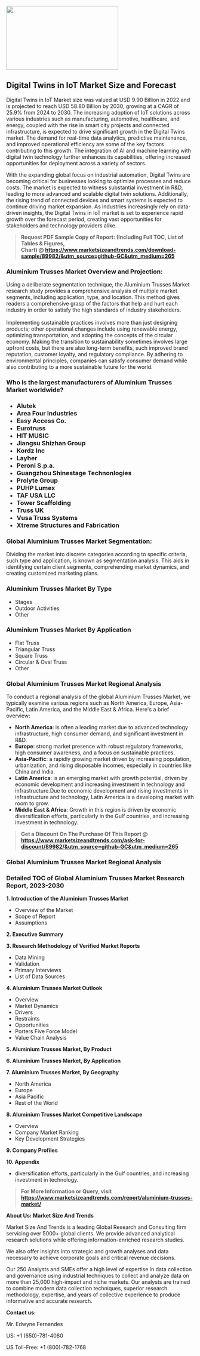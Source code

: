 <p><img class="alignnone size-medium wp-image-20088" src="https://ffe5etoiles.com/wp-content/uploads/2024/12/MST1-300x171.png" alt="" width="300" height="171" /></p><h2>Digital Twins in IoT Market Size and Forecast</h2><p>Digital Twins in IoT Market size was valued at USD 9.90 Billion in 2022 and is projected to reach USD 58.80 Billion by 2030, growing at a CAGR of 25.9% from 2024 to 2030. The increasing adoption of IoT solutions across various industries such as manufacturing, automotive, healthcare, and energy, coupled with the rise in smart city projects and connected infrastructure, is expected to drive significant growth in the Digital Twins market. The demand for real-time data analytics, predictive maintenance, and improved operational efficiency are some of the key factors contributing to this growth. The integration of AI and machine learning with digital twin technology further enhances its capabilities, offering increased opportunities for deployment across a variety of sectors.</p><p>With the expanding global focus on industrial automation, Digital Twins are becoming critical for businesses looking to optimize processes and reduce costs. The market is expected to witness substantial investment in R&D, leading to more advanced and scalable digital twin solutions. Additionally, the rising trend of connected devices and smart systems is expected to continue driving market expansion. As industries increasingly rely on data-driven insights, the Digital Twins in IoT market is set to experience rapid growth over the forecast period, creating vast opportunities for stakeholders and technology providers alike.</p></p><blockquote id="" class=""><strong>Request PDF Sample Copy of Report: (Including Full TOC, List of Tables &amp; Figures, Chart)&nbsp;@&nbsp;<strong><a href="https://www.marketsizeandtrends.com/download-sample/89982/&utm_source=github-GC&utm_medium=265" target="_blank">https://www.marketsizeandtrends.com/download-sample/89982/&utm_source=github-GC&utm_medium=265</a></strong></strong></blockquote><h3 id="" class="">Aluminium Trusses Market&nbsp;Overview and Projection:</h3><p id="" class="">Using a deliberate segmentation technique, the Aluminium Trusses Market research study provides a comprehensive analysis of multiple market segments, including application, type, and location. This method gives readers a comprehensive grasp of the factors that help and hurt each industry in order to satisfy the high standards of industry stakeholders. <br /> <br />Implementing sustainable practices involves more than just designing products; other operational changes include using renewable energy, optimizing transportation, and adopting the concepts of the circular economy. Making the transition to sustainability sometimes involves large upfront costs, but there are also long-term benefits, such improved brand reputation, customer loyalty, and regulatory compliance. By adhering to environmental principles, companies can satisfy consumer demand while also contributing to a more sustainable future for the world.</p><h3 id="" class="">Who is the largest manufacturers of&nbsp;Aluminium Trusses Market worldwide?</h3><h3 class=""><p><ul><li>Alutek </li><li> Area Four Industries </li><li> Easy Access Co. </li><li> Eurotruss </li><li> HIT MUSIC </li><li> Jiangsu Shizhan Group </li><li> Kordz Inc </li><li> Layher </li><li> Peroni S.p.a. </li><li> Guangzhou Shinestage Technonlogies </li><li> Prolyte Group </li><li> PUHP Lumex </li><li> TAF USA LLC </li><li> Tower Scaffolding </li><li> Truss UK </li><li> Vusa Truss Systems </li><li> Xtreme Structures and Fabrication</li></ul></p></h3><h3 id="" class="">Global&nbsp;Aluminium Trusses Market Segmentation:</h3><p id="" class="">Dividing the market into discrete categories according to specific criteria, such type and application, is known as segmentation analysis. This aids in identifying certain client segments, comprehending market dynamics, and creating customized marketing plans.</p><h3 id="" class="">Aluminium Trusses Market&nbsp;By Type</h3><p><p><ul><li>Stages</li><li> Outdoor Activities</li><li> Other</p></li></ul></p></p><h3 id="" class="">Aluminium Trusses Market&nbsp;By Application</h3><p class=""><p><ul><li>Flat Truss</li><li> Triangular Truss</li><li> Square Truss</li><li> Circular & Oval Truss</li><li> Other</li></ul></p></p><h3 id="" class="">Global Aluminium Trusses Market Regional Analysis</h3><p id="" class="">To conduct a regional analysis of the global Aluminium Trusses Market, we typically examine various regions such as North America, Europe, Asia-Pacific, Latin America, and the Middle East &amp; Africa. Here's a brief overview:</p><ul><li><strong>North America</strong>: is often a leading market due to advanced technology infrastructure, high consumer demand, and significant investment in R&amp;D.</li><li><strong>Europe</strong>: strong market presence with robust regulatory frameworks, high consumer awareness, and a focus on sustainable practices.</li><li><strong>Asia-Pacific</strong>: a rapidly growing market driven by increasing population, urbanization, and rising disposable incomes, especially in countries like China and India.</li><li><strong>Latin America</strong>: is an emerging market with growth potential, driven by economic development and increasing investment in technology and infrastructure.Due to economic development and rising investments in infrastructure and technology, Latin America is a developing market with room to grow.</li><li><strong>Middle East &amp; Africa</strong>: Growth in this region is driven by economic diversification efforts, particularly in the Gulf countries, and increasing investment in technology.</li></ul><blockquote id="" class=""><strong>Get a Discount On The Purchase Of This Report @ <strong><a href="https://www.marketsizeandtrends.com/ask-for-discount/89982/&utm_source=github-GC&utm_medium=265" target="_blank">https://www.marketsizeandtrends.com/ask-for-discount/89982/&utm_source=github-GC&utm_medium=265</a></strong></strong></blockquote><h3 id="" class="">Global Aluminium Trusses Market Regional Analysis</h3><h3 id="" class="">Detailed TOC of Global Aluminium Trusses Market Research Report, 2023-2030</h3><p id="" class=""><strong>1. Introduction of the Aluminium Trusses Market</strong></p><ul><li>Overview of the Market</li><li>Scope of Report</li><li>Assumptions</li></ul><p id="" class=""><strong>2. Executive Summary</strong></p><p id="" class=""><strong>3. Research Methodology of Verified Market Reports</strong></p><ul><li>Data Mining</li><li>Validation</li><li>Primary Interviews</li><li>List of Data Sources</li></ul><p id="" class=""><strong>4. Aluminium Trusses Market Outlook</strong></p><ul><li>Overview</li><li>Market Dynamics</li><li>Drivers</li><li>Restraints</li><li>Opportunities</li><li>Porters Five Force Model</li><li>Value Chain Analysis</li></ul><p id="" class=""><strong>5. Aluminium Trusses Market, By Product</strong></p><p id="" class=""><strong>6. Aluminium Trusses Market, By Application</strong></p><p id="" class=""><strong>7. Aluminium Trusses Market, By Geography</strong></p><ul><li>North America</li><li>Europe</li><li>Asia Pacific</li><li>Rest of the World</li></ul><p id="" class=""><strong>8. Aluminium Trusses Market Competitive Landscape</strong></p><ul><li>Overview</li><li>Company Market Ranking</li><li>Key Development Strategies</li></ul><p id="" class=""><strong>9. Company Profiles</strong></p><p id="" class=""><strong>10. Appendix</strong></p><ul><li>diversification efforts, particularly in the Gulf countries, and increasing investment in technology.</li></ul><blockquote id="" class=""><strong>For More Information or Query, visit <strong><strong><a href="https://www.marketsizeandtrends.com/report/aluminium-trusses-market/" target="_blank">https://www.marketsizeandtrends.com/report/aluminium-trusses-market/</a></strong></strong></strong></blockquote><p id="" class=""><strong>About Us: Market Size And Trends</strong></p><p id="" class="">Market Size And Trends is a leading Global Research and Consulting firm servicing over 5000+ global clients. We provide advanced analytical research solutions while offering information-enriched research studies.</p><p id="" class="">We also offer insights into strategic and growth analyses and data necessary to achieve corporate goals and critical revenue decisions.</p><p id="" class="">Our 250 Analysts and SMEs offer a high level of expertise in data collection and governance using industrial techniques to collect and analyze data on more than 25,000 high-impact and niche markets. Our analysts are trained to combine modern data collection techniques, superior research methodology, expertise, and years of collective experience to produce informative and accurate research.</p><p id="" class=""><strong>Contact us:</strong></p><p id="" class="">Mr. Edwyne Fernandes</p><p id="" class="">US: +1 (650)-781-4080</p><p id="" class="">US Toll-Free: +1 (800)-782-1768</p>

